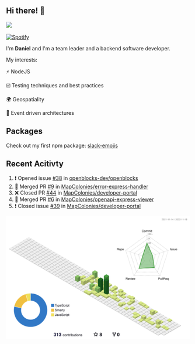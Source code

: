 ## Hi there! 👋

<p>
  <img src="https://github-readme-stats.vercel.app/api?username=syncush&theme=tokyonight">
</p>

[![Spotify](https://novatorem-rust.vercel.app/api/spotify)](https://open.spotify.com/user/syncush)

I'm **Daniel** and I'm a team leader and a backend software developer.

My interests:

⚡ NodeJS

☑️ Testing techniques and best practices

🌍 Geospatiality

🧠 Event driven architectures

## Packages
Check out my first npm package: [slack-emojis](https://www.npmjs.com/package/slack-emojis)

## Recent Acitivty
<!--START_SECTION:activity-->
1. ❗️ Opened issue [#38](https://github.com/openblocks-dev/openblocks/issues/38) in [openblocks-dev/openblocks](https://github.com/openblocks-dev/openblocks)
2. 🎉 Merged PR [#9](https://github.com/MapColonies/error-express-handler/pull/9) in [MapColonies/error-express-handler](https://github.com/MapColonies/error-express-handler)
3. ❌ Closed PR [#44](https://github.com/MapColonies/developer-portal/pull/44) in [MapColonies/developer-portal](https://github.com/MapColonies/developer-portal)
4. 🎉 Merged PR [#6](https://github.com/MapColonies/openapi-express-viewer/pull/6) in [MapColonies/openapi-express-viewer](https://github.com/MapColonies/openapi-express-viewer)
5. ❗️ Closed issue [#39](https://github.com/MapColonies/developer-portal/issues/39) in [MapColonies/developer-portal](https://github.com/MapColonies/developer-portal)
<!--END_SECTION:activity-->

![contrib](./profile-3d-contrib/profile-green-animate.svg)
